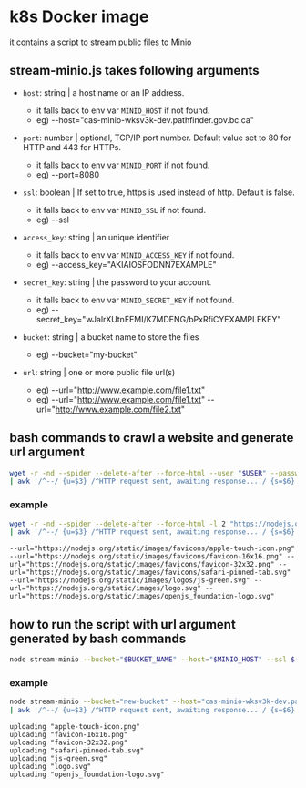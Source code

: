 # k8s Docker image

it contains a script to stream public files to Minio

## stream-minio.js takes following arguments
- `host`: string | a host name or an IP address.
   - it falls back to env var `MINIO_HOST` if not found.
   - eg) --host="cas-minio-wksv3k-dev.pathfinder.gov.bc.ca"

- `port`: number | optional, TCP/IP port number. Default value set to 80 for HTTP and 443 for HTTPs.
   - it falls back to env var `MINIO_PORT` if not found.
   - eg) --port=8080

- `ssl`: boolean | If set to true, https is used instead of http. Default is false.
   - it falls back to env var `MINIO_SSL` if not found.
   - eg) --ssl

- `access_key`: string | an unique identifier
   - it falls back to env var `MINIO_ACCESS_KEY` if not found.
   - eg) --access_key="AKIAIOSFODNN7EXAMPLE"

- `secret_key`: string | the password to your account.
   - it falls back to env var `MINIO_SECRET_KEY` if not found.
   - eg) --secret_key="wJalrXUtnFEMI/K7MDENG/bPxRfiCYEXAMPLEKEY"

- `bucket`: string | a bucket name to store the files
   - eg) --bucket="my-bucket"

- `url`: string | one or more public file url(s)
   - eg) --url="http://www.example.com/file1.txt"
   - eg) --url="http://www.example.com/file1.txt" --url="http://www.example.com/file2.txt"

## bash commands to crawl a website and generate url argument
```bash
wget -r -nd --spider --delete-after --force-html --user "$USER" --password "$PASSWORD" -D "$DOMAINS" -l $DEPTH "$WEBSITE" 2>&1 \
| awk '/^--/ {u=$3} /^HTTP request sent, awaiting response... / {s=$6} /^Length: .*\[(.+)\]$/ {t=$NF} /^$/ {printf "--url=\"%s\"\n",u}' | egrep "$FILTER" | sort | uniq | tr '\n' ' '
```

### example
```bash
wget -r -nd --spider --delete-after --force-html -l 2 "https://nodejs.org/dist/" 2>&1 \
| awk '/^--/ {u=$3} /^HTTP request sent, awaiting response... / {s=$6} /^Length: .*\[(.+)\]$/ {t=$NF} /^$/ {printf "--url=\"%s\"\n",u}' | egrep "\.png|\.svg" | sort | uniq | tr '\n' ' '
```

```
--url="https://nodejs.org/static/images/favicons/apple-touch-icon.png" --url="https://nodejs.org/static/images/favicons/favicon-16x16.png" --url="https://nodejs.org/static/images/favicons/favicon-32x32.png" --url="https://nodejs.org/static/images/favicons/safari-pinned-tab.svg" --url="https://nodejs.org/static/images/logos/js-green.svg" --url="https://nodejs.org/static/images/logo.svg" --url="https://nodejs.org/static/images/openjs_foundation-logo.svg"
```

## how to run the script with url argument generated by bash commands
```bash
node stream-minio --bucket="$BUCKET_NAME" --host="$MINIO_HOST" --ssl $(`bash commands above`)
```

### example
```bash
node stream-minio --bucket="new-bucket" --host="cas-minio-wksv3k-dev.pathfinder.gov.bc.ca" --access_key="AKIAIOSFODNN7EXAMPLE" --secret_key="wJalrXUtnFEMI/K7MDENG/bPxRfiCYEXAMPLEKEY" --ssl $(wget -r -nd --spider --delete-after --force-html -l 2 "https://nodejs.org/dist/" 2>&1 \
| awk '/^--/ {u=$3} /^HTTP request sent, awaiting response... / {s=$6} /^Length: .*\[(.+)\]$/ {t=$NF} /^$/ {printf "--url=\"%s\"\n",u}' | egrep "\.png|\.svg" | sort | uniq | tr '\n' ' ')
```

```
uploading "apple-touch-icon.png"
uploading "favicon-16x16.png"
uploading "favicon-32x32.png"
uploading "safari-pinned-tab.svg"
uploading "js-green.svg"
uploading "logo.svg"
uploading "openjs_foundation-logo.svg"
```
